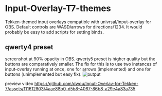 # Input-Overlay-T7-themes

Tekken-themed input overlays compatible with univrsal/input-overlay for OBS. Default controls are WASD/arrows for directions/1234. It would probably be easy to add scripts for setting binds.

## qwerty4 preset

screenshot at 90% opacity in OBS. qwerty5 preset is higher quality but the buttons are comparatively smaller. The fix for this is to use two instances of input-overlay running at once, one for arrows (implemented) and one for buttons (unimplemented but easy fix).
![output](https://github.com/dwou/Input-Overlay-for-Tekken-7/assets/111612803/76c9f389-3925-44ab-9846-1ed87cbfacd4)

preview video
https://github.com/dwou/Input-Overlay-for-Tekken-7/assets/111612803/4aae88b0-d5b8-4067-86b8-a29e4a83a735
